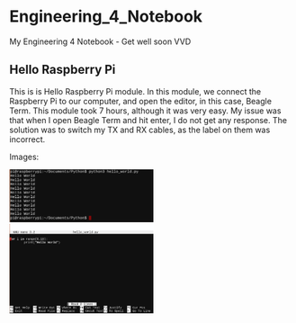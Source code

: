 # Engineering_4_Notebook
My Engineering 4 Notebook - Get well soon VVD




## Hello Raspberry Pi

This is is Hello Raspberry Pi module. In this module, we connect the Raspberry Pi to our computer, and open the editor, in this case, Beagle Term. This module took 7 hours, although it was very easy. My issue was that when I open Beagle Term and hit enter, I do not get any response. The solution was to switch my TX and RX cables, as the label on them was incorrect.

Images:

<img src="Images/Screenshot%202020-10-14%20at%201.08.21%20PM%20(2).png" width="256">
                                                                               
<img src="Images/Screenshot%202020-10-14%20at%2012.56.37%20PM%20(2).png" width="256">                                                                             
                                                                             
